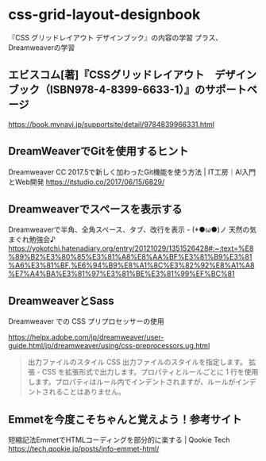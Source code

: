 # css-grid-layout-designbook
『CSS グリッドレイアウト デザインブック』の内容の学習
プラス、Dreamweaverの学習

## エビスコム[著]『CSSグリッドレイアウト　デザインブック（ISBN978-4-8399-6633-1）』のサポートページ
https://book.mynavi.jp/supportsite/detail/9784839966331.html



## DreamWeaverでGitを使用するヒント

Dreamweaver CC 2017.5で新しく加わったGit機能を使う方法 | IT工房｜AI入門とWeb開発
https://itstudio.co/2017/06/15/6829/

## Dreamweaverでスペースを表示する

Dreamweaverで半角、全角スペース、タブ、改行を表示 - (*●ω●)ノ 天然の気まぐれ勉強会♪
https://yokotchi.hatenadiary.org/entry/20121029/1351526428#:~:text=%E8%89%B2%E3%80%85%E3%81%A8%E8%AA%BF%E3%81%B9%E3%81%A6%E3%81%BF,%E6%94%B9%E8%A1%8C%E3%82%92%E8%A1%A8%E7%A4%BA%E3%81%97%E3%81%BE%E3%81%99%EF%BC%81

## DreamweaverとSass

Dreamweaver での CSS プリプロセッサーの使用

https://helpx.adobe.com/jp/dreamweaver/user-guide.html/jp/dreamweaver/using/css-preprocessors.ug.html

> 出力ファイルのスタイル CSS 出力ファイルのスタイルを指定します。
> 拡張 - CSS を拡張形式で出力します。プロパティとルールごとに 1 行を使用します。プロパティはルール内でインデントされますが、ルールがインデントされることはありません。



## Emmetを今度こそちゃんと覚えよう！参考サイト

短縮記法EmmetでHTMLコーディングを部分的に楽する | Qookie Tech
https://tech.qookie.jp/posts/info-emmet-html/
